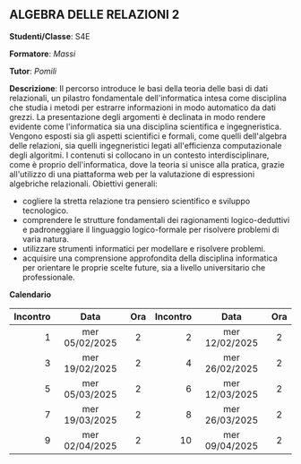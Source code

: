 ## ALGEBRA DELLE RELAZIONI 2

**Studenti/Classe**: S4E

**Formatore**: *Massi*

**Tutor**: *Pomili*

**Descrizione**: Il percorso introduce le basi della teoria delle basi di dati relazionali, un pilastro fondamentale dell'informatica intesa come disciplina che studia i metodi per estrarre informazioni in modo automatico da dati grezzi.
La presentazione degli argomenti è declinata in modo rendere evidente come l'informatica sia una disciplina scientifica e ingegneristica. Vengono esposti sia gli aspetti scientifici e formali, come quelli dell'algebra delle relazioni, sia quelli ingegneristici legati all'efficienza computazionale degli algoritmi.
I contenuti si collocano in un contesto interdisciplinare, come è proprio dell'informatica, dove la teoria si unisce alla pratica, grazie all'utilizzo di una piattaforma web per la valutazione di espressioni algebriche relazionali.
Obiettivi generali:
  -  cogliere la stretta relazione tra pensiero scientifico e sviluppo tecnologico.
  - comprendere le strutture fondamentali dei ragionamenti logico-deduttivi e padroneggiare il linguaggio logico-formale per risolvere problemi di varia natura.
  - utilizzare strumenti informatici per modellare e risolvere problemi.
  - acquisire una comprensione approfondita della disciplina informatica per orientare le proprie scelte future, sia a livello universitario che professionale.

**Calendario**

| Incontro | Data | Ora | Incontro | Data | Ora |
|--:|:-:|:-:|--:|:-:|:-:|
|1|mer 05/02/2025 |2|2|mer 12/02/2025 |2|
|3|mer 19/02/2025 |2|4|mer 26/02/2025 |2|
|5|mer 05/03/2025 |2|6|mer 12/03/2025 |2|
|7|mer 19/03/2025 |2|8|mer 26/03/2025 |2|
|9|mer 02/04/2025 |2|10|mer 09/04/2025 |2|


